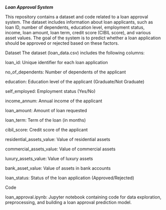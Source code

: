 ***Loan Approval System***

This repository contains a dataset and code related to a loan approval system. The dataset includes information about loan applicants, such as loan ID, number of dependents, education level, employment status, income, loan amount, loan term, credit score (CIBIL score), and various asset values. The goal of the system is to predict whether a loan application should be approved or rejected based on these factors.

Dataset
The dataset (loan_data.csv) includes the following columns:

loan_id: Unique identifier for each loan application

no_of_dependents: Number of dependents of the applicant

education: Education level of the applicant (Graduate/Not Graduate)

self_employed: Employment status (Yes/No)

income_annum: Annual income of the applicant

loan_amount: Amount of loan requested

loan_term: Term of the loan (in months)

cibil_score: Credit score of the applicant

residential_assets_value: Value of residential assets

commercial_assets_value: Value of commercial assets

luxury_assets_value: Value of luxury assets

bank_asset_value: Value of assets in bank accounts

loan_status: Status of the loan application (Approved/Rejected)

Code

loan_approval.ipynb: Jupyter notebook containing code for data exploration, preprocessing, and building a loan approval prediction model.

